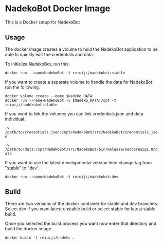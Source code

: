NadekoBot Docker Image
======================

This is a Docker setup for NadekoBot

Usage
-----

The docker image creates a volume to hold the NadekoBot application to be able to quickly edit the credentials and data.

To initialize NadekoBot, run this:

`docker run --name=NadekoBot -t reiuiji/nadekobot:stable`

If you want to create a separate volume to handle the data for NadekoBot run the following.

```Nadeko_DATA="NadekoBot-data"
docker volume create --name $Nadeko_DATA
docker run --name=NadekoBot -v $Nadeko_DATA:/opt -t reiuiji/nadekobot:stable
```

If you want to link the volumes you can link credentials.json and data individual.

`-v /path/to/credentials.json:/opt/NadekoBot/src/NadekoBot/credentials.json`

`-v /path/to/data:/opt/NadekoBot/src/NadekoBot/bin/Release/netcoreapp1.0/data`

If you want to use the latest developmental version then change tag from "stable" to "dev".

`docker run --name=NadekoBot -t reiuiji/nadekobot:dev`

Build
-----

There are two versions of the docker container for stable and dev branches. Select dev if you want latest unstable build or select stable for latest stable build.

Once you selected the build process you want now enter that directory and build the docker image.

`docker build -t reiuiji/nadeko .`


